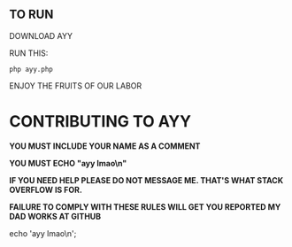 TO RUN
------

DOWNLOAD AYY

RUN THIS:

```
php ayy.php
```

ENJOY THE FRUITS OF OUR LABOR

CONTRIBUTING TO AYY
===================

**YOU MUST INCLUDE YOUR NAME AS A COMMENT**

**YOU MUST ECHO "ayy lmao\n"**

**IF YOU NEED HELP PLEASE DO NOT MESSAGE ME. THAT'S WHAT STACK OVERFLOW IS FOR.**

**FAILURE TO COMPLY WITH THESE RULES WILL GET YOU REPORTED MY DAD WORKS AT GITHUB**

echo 'ayy lmao\n';
